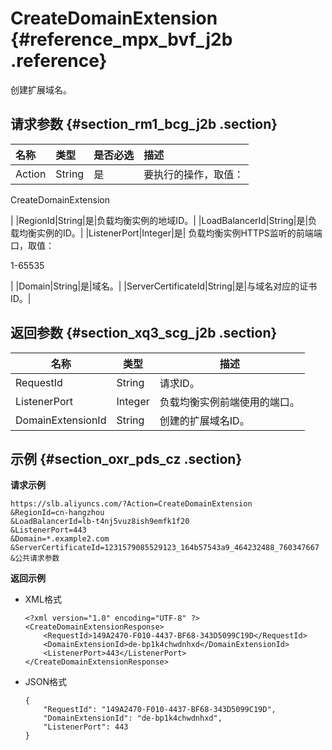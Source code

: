 # CreateDomainExtension {#reference_mpx_bvf_j2b .reference}

创建扩展域名。

## 请求参数 {#section_rm1_bcg_j2b .section}

|名称|类型|是否必选|描述|
|:-|:-|:---|:-|
|Action|String|是| 要执行的操作，取值：

 CreateDomainExtension

 |
|RegionId|String|是|负载均衡实例的地域ID。|
|LoadBalancerId|String|是|负载均衡实例的ID。|
|ListenerPort|Integer|是| 负载均衡实例HTTPS监听的前端端口，取值：

 1-65535

 |
|Domain|String|是|域名。|
|ServerCertificateId|String|是|与域名对应的证书ID。|

## 返回参数 {#section_xq3_scg_j2b .section}

|名称|类型|描述|
|--|--|--|
|RequestId|String|请求ID。|
|ListenerPort|Integer|负载均衡实例前端使用的端口。|
|DomainExtensionId|String|创建的扩展域名ID。|

## 示例 {#section_oxr_pds_cz .section}

**请求示例**

``` {#public}
https://slb.aliyuncs.com/?Action=CreateDomainExtension
&RegionId=cn-hangzhou
&LoadBalancerId=lb-t4nj5vuz8ish9emfk1f20
&ListenerPort=443
&Domain=*.example2.com
&ServerCertificateId=1231579085529123_164b57543a9_464232488_760347667
&公共请求参数
```

**返回示例**

-   XML格式

    ```
    <?xml version="1.0" encoding="UTF-8" ?>
    <CreateDomainExtensionResponse>
    	<RequestId>149A2470-F010-4437-BF68-343D5099C19D</RequestId>
    	<DomainExtensionId>de-bp1k4chwdnhxd</DomainExtensionId>
    	<ListenerPort>443</ListenerPort>
    </CreateDomainExtensionResponse>
    ```

-   JSON格式

    ```
    {
        "RequestId": "149A2470-F010-4437-BF68-343D5099C19D", 
        "DomainExtensionId": "de-bp1k4chwdnhxd", 
        "ListenerPort": 443
    }
    ```


